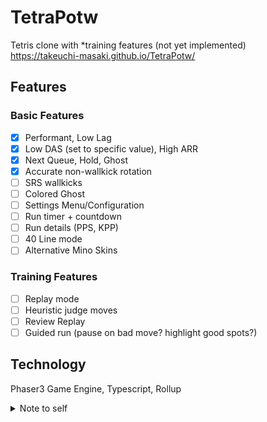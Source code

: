 # TetraPotw
Tetris clone with *training features (not yet implemented)  
https://takeuchi-masaki.github.io/TetraPotw/

## Features
### Basic Features
- [x] Performant, Low Lag
- [x] Low DAS (set to specific value), High ARR
- [x] Next Queue, Hold, Ghost
- [x] Accurate non-wallkick rotation
- [ ] SRS wallkicks
- [ ] Colored Ghost
- [ ] Settings Menu/Configuration
- [ ] Run timer + countdown
- [ ] Run details (PPS, KPP)
- [ ] 40 Line mode
- [ ] Alternative Mino Skins

### Training Features
- [ ] Replay mode
- [ ] Heuristic judge moves
- [ ] Review Replay
- [ ] Guided run (pause on bad move? highlight good spots?)

## Technology
Phaser3 Game Engine, Typescript, Rollup

<details>
    <summary>Note to self</summary>

    npm run build && git subtree push --prefix dist origin gh-pages
</details>